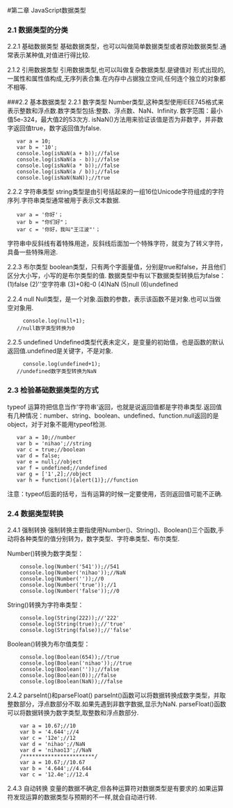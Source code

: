 #第二章 JavaScript数据类型
### 2.1 数据类型的分类
2.2.1 基础数据类型
基础数据类型，也可以叫做简单数据类型或者原始数据类型.通常表示某种值,对值进行得比较.

2.1.2 引用数据类型
引用数据类型,也可以叫做复杂数据类型.是键值对 形式出现的,一属性和属性值构成,无序列表合集.在内存中占据独立空间,任何连个独立的对象都不相等.

###2.2 基本数据类型
2.2.1 数字类型
Number类型,这种类型使用IEEE745格式来表示整数和浮点数.数字类型包括:整数、浮点数、NaN、Infinity.
数字范围：最小值5e-324，最大值2的53次方.
isNaN()方法用来验证该值是否为非数字，并非数字返回值true，数字返回值为false.

       var a = 10;
       var b = '10';
       console.log(isNaN(a + b));//false
       console.log(isNaN(a - b));//false
       console.log(isNaN(a * b));//false
       console.log(isNaN(a / b));//false
       console.log(isNaN(NaN));//true

2.2.2 字符串类型
string类型是由引号括起来的一组16位Unicode字符组成的字符序列.字符串类型通常被用于表示文本数据.

       var a = '你好'；
       var b = "你们好"；
       var c = '你好，我叫"王江波"'；

字符串中反斜线有着特殊用途，反斜线后面加一个特殊字符，就变为了转义字符，具备一些特殊用途.

2.2.3 布尔类型
boolean类型，只有两个字面量值，分别是true和false，并且他们区分大小写，小写的是布尔类型的值.
数据类型中有以下数据类型转换后为false：
(1)false
(2)''空字符串
(3)+0和-0
(4)NaN
(5)null
(6)undefined

2.2.4 null
Null类型，是一个对象.函数的参数，表示该函数不是对象.也可以当做空对象用.

         console.log(null+1);
       //null数字类型转换为0

2.2.5 undefined
Undefined类型代表未定义，是变量的初始值，也是函数的默认返回值.undefined是关键字，不是对象.

         console.log(undefined+1);
       //undefined数字类型转换为NaN

### 2.3 检验基础数据类型的方式
typeof 运算符把信息当作'字符串'返回，也就是说返回值都是字符串类型.返回值有几种情况：number、string、boolean、undefined、function.null返回的是object，对于对象不能用typeof检测.

       var a = 10;//number
       var b = 'nihao';//string
       var c = true;//boolean
       var d = false;
       var e = null;//object
       var f = undefined;//undefined
       var g = ['1',2];//object
       var h = function(){alert(1)};//function

注意：typeof后面的括号，当有运算的时候一定要使用，否则返回值可能不正确.

### 2.4 数据类型转换
2.4.1 强制转换
强制转换主要指使用Number()、String()、Boolean()三个函数,手动将各种类型的值分别转为，数字类型、字符串类型、布尔类型.

Number()转换为数字类型：

        console.log(Number('541'));//541
        console.log(Number('nihao'));//NaN
        console.log(Number(''));//0
        console.log(Number('true'));//1
        console.log(Number('false'));//0

String()转换为字符串类型：

        console.log(String(222));//'222'
        console.log(String(true));//'true'
        console.log(String(false));//'false'

Boolean()转换为布尔值类型：

        console.log(Boolean(654));//true
        console.log(Boolean('nihao'));//true
        console.log(Boolean(''));//false
        console.log(Boolean(0));//false
        console.log(Boolean(NaN));//false

2.4.2 parseInt()和parseFloat()
parseInt()函数可以将数据转换成数字类型，并取整数部分，浮点数部分不取.如果先遇到非数字数据,显示为NaN.
parseFloat()函数可以将数据转换为数字类型,取整数和浮点数部分.

        var a = 10.67;//10
        var b = '4.644';//4
        var c = '12e';//12
        var d = 'nihao';//NaN
        var d = 'nihao13';//NaN
        /***********************/
        var a = 10.67;//10.67
        var b = '4.644';//4.644
        var c = '12.4e';//12.4

2.4.3 自动转换
变量的数据不确定,但各种运算符对数据类型是有要求的.如果运算符发现运算的数据类型与预期的不一样,就会自动进行转.